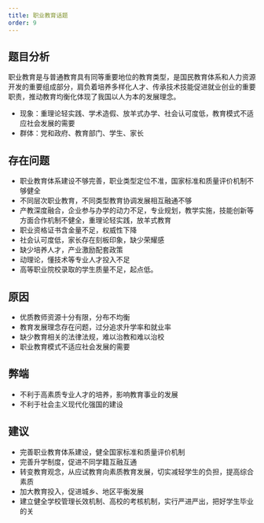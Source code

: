 ```yaml
---
title: 职业教育话题
order: 9
---
```


## 题目分析

职业教育是与普通教育具有同等重要地位的教育类型，是国民教育体系和人力资源开发的重要组成部分，肩负着培养多样化人才、传承技术技能促进就业创业的重要职责，推动教育均衡化体现了我国以人为本的发展理念。
  - 现象：重理论轻实践、学术造假、放羊式办学、社会认可度低，教育模式不适应社会发展的需要
  - 群体：党和政府、教育部门、学生、家长

## 存在问题

  - 职业教育体系建设不够完善，职业类型定位不准，国家标准和质量评价机制不够健全
  - 不同层次职业教育，不同类型教育协调发展相互融通不够
  - 产教深度融合，企业参与办学的动力不足，专业规划，教学实施，技能创新等方面合作机制不健全，重理论轻实践，放羊式教育
  - 职业资格证书含金量不足，权威性下降
  - 社会认可度低，家长存在刻板印象，缺少荣耀感
  - 缺少培养人才，产业激励配套政策
  - 动理论，懂技术等专业人才投入不足
  - 高等职业院校录取的学生质量不足，起点低。

## 原因

  - 优质教师资源十分有限，分布不均衡
  - 教育发展理念存在问题，过分追求升学率和就业率
  - 缺少教育相关的法律法规，难以治教和难以治校
  - 职业教育模式不适应社会发展的需要

## 弊端

  - 不利于高素质专业人才的培养，影响教育事业的发展
  - 不利于社会主义现代化强国的建设

## 建议

  - 完善职业教育体系建设，健全国家标准和质量评价机制
  - 完善升学制度，促进不同学籍互融互通
  - 转变教育观念，从应试教育向素质教育发展，切实减轻学生的负担，提高综合素质
  - 加大教育投入，促进城乡、地区平衡发展
  - 建立健全学校管理长效机制、高校的考核机制，实行严进严出，把好学生毕业的关

